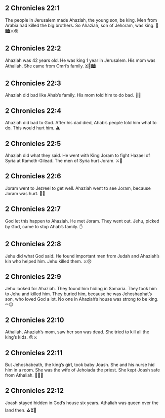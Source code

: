 ## 2 Chronicles 22:1
The people in Jerusalem made Ahaziah, the young son, be king. Men from Arabia had killed the big brothers. So Ahaziah, son of Jehoram, was king. 👑🏙️⚔️😢
## 2 Chronicles 22:2
Ahaziah was 42 years old. He was king 1 year in Jerusalem. His mom was Athaliah. She came from Omri’s family. ⏳👑🏙️
## 2 Chronicles 22:3
Ahaziah did bad like Ahab’s family. His mom told him to do bad. 🚫😞
## 2 Chronicles 22:4
Ahaziah did bad to God. After his dad died, Ahab’s people told him what to do. This would hurt him. ⚠️
## 2 Chronicles 22:5
Ahaziah did what they said. He went with King Joram to fight Hazael of Syria at Ramoth-Gilead. The men of Syria hurt Joram. ⚔️🤕
## 2 Chronicles 22:6
Joram went to Jezreel to get well. Ahaziah went to see Joram, because Joram was hurt. 🏥🤝
## 2 Chronicles 22:7
God let this happen to Ahaziah. He met Joram. They went out. Jehu, picked by God, came to stop Ahab’s family. ✋
## 2 Chronicles 22:8
Jehu did what God said. He found important men from Judah and Ahaziah’s kin who helped him. Jehu killed them. ⚔️😢
## 2 Chronicles 22:9
Jehu looked for Ahaziah. They found him hiding in Samaria. They took him to Jehu and killed him. They buried him, because he was Jehoshaphat’s son, who loved God a lot. No one in Ahaziah’s house was strong to be king. ⚰️😔
## 2 Chronicles 22:10
Athaliah, Ahaziah’s mom, saw her son was dead. She tried to kill all the king’s kids. 😠⚔️
## 2 Chronicles 22:11
But Jehoshabeath, the king’s girl, took baby Joash. She and his nurse hid him in a room. She was the wife of Jehoiada the priest. She kept Joash safe from Athaliah. 👶🫶🚪
## 2 Chronicles 22:12
Joash stayed hidden in God’s house six years. Athaliah was queen over the land then. ⛪⏳👑
